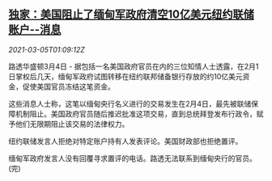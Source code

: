 <!--1614907393000-->
[独家：美国阻止了缅甸军政府清空10亿美元纽约联储账户--消息](https://cn.reuters.com/article/us-myanmar-ny-fed-account-0305-idCNKCS2AX02R)
------

<div><i>2021-03-05T01:09:12Z</i></div><p>路透华盛顿3月4日 - 据包括一名美国政府官员在内的三位知情人士透露，在2月1日掌权后几天，缅甸军政府试图转移在纽约联邦储备银行存放的约10亿美元资金，促使美国官员冻结这笔资金。</p><p>这些消息人士称，这笔以缅甸央行名义进行的交易发生在2月4日，最先被联储保障机制阻止。美国政府官员随后推迟批准这项交易，直到总统拜登发布行政令，赋予他们无限期阻止该交易的法律权力。</p><p>纽约联储发言人拒绝对特定账户持有人发表评论。美国财政部也拒绝置评。</p><p>缅甸军政府发言人没有回覆寻求置评的电话。路透无法联系到缅甸央行的官员。(完)</p>
